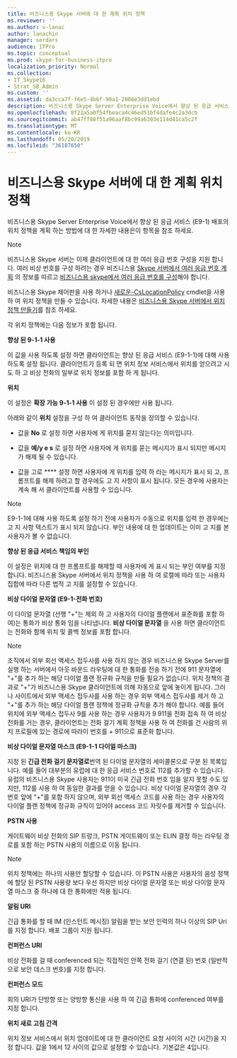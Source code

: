 ```yaml
---
title: 비즈니스용 Skype 서버에 대 한 계획 위치 정책
ms.reviewer: ''
ms.author: v-lanac
author: lanachin
manager: serdars
audience: ITPro
ms.topic: conceptual
ms.prod: skype-for-business-itpro
localization_priority: Normal
ms.collection:
- IT_Skype16
- Strat_SB_Admin
ms.custom: ''
ms.assetid: da3cca7f-f6e5-4b6f-90a1-2008e3dd1ebd
description: 비즈니스용 Skype Server Enterprise Voice에서 향상 된 응급 서비스 (E9-1) 배포의 위치 정책을 계획 하는 방법에 대 한 자세한 내용은이 항목을 참조 하세요.
ms.openlocfilehash: 8f21a5a0f54fbeaca4c46ed51bf4dafe4c2a3dcb
ms.sourcegitcommit: ab47ff88f51a96aaf8bc99a6303e114d41ca5c2f
ms.translationtype: MT
ms.contentlocale: ko-KR
ms.lasthandoff: 05/20/2019
ms.locfileid: "36187650"
---
```

# <a name="plan-location-policies-for-skype-for-business-server"></a>비즈니스용 Skype 서버에 대 한 계획 위치 정책
 
비즈니스용 Skype Server Enterprise Voice에서 향상 된 응급 서비스 (E9-1) 배포의 위치 정책을 계획 하는 방법에 대 한 자세한 내용은이 항목을 참조 하세요. 
  
> [!NOTE]
> 비즈니스용 Skype 서버는 이제 클라이언트에 대 한 여러 응급 번호 구성을 지원 합니다. 여러 비상 번호를 구성 하려는 경우 비즈니스용 [Skype 서버에서 여러 응급 번호 계획](multiple-emergency-numbers.md) 의 정보를 따르고 [비즈니스용 skype에서 여러 응급 번호를 구성](../../deploy/deploy-enterprise-voice/configure-multiple-emergency-numbers.md)해야 합니다. 
  
비즈니스용 Skype 제어판을 사용 하거나 [새로운-CsLocationPolicy](https://docs.microsoft.com/powershell/module/skype/new-cslocationpolicy?view=skype-ps) cmdlet을 사용 하 여 위치 정책을 만들 수 있습니다. 자세한 내용은 [비즈니스용 Skype 서버에서 위치 정책 만들기](../../deploy/deploy-enterprise-voice/create-location-policies.md)를 참조 하세요.
  
각 위치 정책에는 다음 정보가 포함 됩니다.
  
 **향상 된 9-1-1 사용**
  
이 값을 사용 하도록 설정 하면 클라이언트는 향상 된 응급 서비스 (E9-1-1)에 대해 사용 하도록 설정 됩니다. 클라이언트가 등록 되 면 위치 정보 서비스에서 위치를 얻으려고 시도 하 고 비상 전화의 일부로 위치 정보를 포함 하 게 됩니다.
  
 **위치**
  
이 설정은 **확장 가능 9-1-1 사용** 이 설정 된 경우에만 사용 됩니다.
  
아래와 같이 **위치** 설정을 구성 하 여 클라이언트 동작을 정의할 수 있습니다.
  
- 값을 **No** 로 설정 하면 사용자에 게 위치를 묻지 않는다는 의미입니다.
    
- 값을 **예/y e s** 로 설정 하면 사용자에 게 위치를 묻는 메시지가 표시 되지만 메시지가 해제 될 수 있습니다.
    
- 값을 고로 **** 설정 하면 사용자에 게 위치를 입력 하 라는 메시지가 표시 되 고, 프롬프트를 해제 하려고 할 경우에도 고 지 사항이 표시 됩니다. 모든 경우에 사용자는 계속 해 서 클라이언트를 사용할 수 있습니다.
    
> [!NOTE]
> E9-1-1에 대해 사용 하도록 설정 하기 전에 사용자가 수동으로 위치를 입력 한 경우에는 고 지 사항 텍스트가 표시 되지 않습니다. 부인 내용에 대 한 업데이트는 이미 고 지를 본 사용자가 볼 수 없습니다. 
  
 **향상 된 응급 서비스 책임의 부인**
  
이 설정은 위치에 대 한 프롬프트를 해제할 때 사용자에 게 표시 되는 부인 여부를 지정 합니다. 비즈니스용 Skype 서버에서 위치 정책을 사용 하 여 로캘에 따라 또는 사용자 집합에 따라 다른 법적 고 지를 설정할 수 있습니다.
  
 **비상 다이얼 문자열 (E9-1-전화 번호)**
  
이 다이얼 문자열 (선행 "+"는 제외 하 고 사용자의 다이얼 플랜에서 표준화를 포함 하 여)는 통화가 비상 통화 임을 나타냅니다. **비상 다이얼 문자열** 을 사용 하면 클라이언트는 전화와 함께 위치 및 콜백 정보를 포함 합니다.
  
> [!NOTE]
> 조직에서 외부 회선 액세스 접두사를 사용 하지 않는 경우 비즈니스용 Skype Server를 실행 하는 서버에서 아웃 바운드 라우팅에 대 한 통화를 전송 하기 전에 911 문자열에 "+"를 추가 하는 해당 다이얼 플랜 정규화 규칙을 만들 필요가 없습니다. 위치 정책의 결과로 "+"가 비즈니스용 Skype 클라이언트에 의해 자동으로 앞에 놓이게 됩니다. 그러나 사이트에서 외부 액세스 접두사를 사용 하는 경우 외부 액세스 접두사를 제거 하 고 "+"를 추가 하는 해당 다이얼 플랜 정책에 정규화 규칙을 추가 해야 합니다. 예를 들어 위치에 외부 액세스 접두사 9를 사용 하는 경우 사용자가 9 911을 전화 접속 하 여 비상 전화를 거는 경우, 클라이언트는 전화 걸기 계획 정책을 사용 하 여 전화를 건 사람의 위치 프로필에 있는 경로에 따라이 번호를 + 911으로 표준화 합니다. 
  
 **비상 다이얼 문자열 마스크 (E9-1-1 다이얼 마스크)**
  
지정 된 **긴급 전화 걸기 문자열로**번역 된 다이얼 문자열의 세미콜론으로 구분 된 목록입니다. 예를 들어 대부분의 유럽에 대 한 응급 서비스 번호로 112를 추가할 수 있습니다. 유럽의 비즈니스용 Skype 사용자는 911이 미국 긴급 전화 번호 임을 알지 못할 수도 있지만, 112를 사용 하 여 동일한 결과를 얻을 수 있습니다. 비상 다이얼 문자열의 경우 각 번호 앞에 "+"를 포함 하지 않으며, 외부 회선 액세스 코드를 사용 하는 경우 사용자의 다이얼 플랜 정책에 정규화 규칙이 있어야 access 코드 자릿수를 제거할 수 있습니다.
  
 **PSTN 사용**
  
게이트웨이 비상 전화의 SIP 트렁크, PSTN 게이트웨이 또는 ELIN 결정 하는 라우팅 경로를 포함 하는 PSTN 사용의 이름으로 이동 됩니다.
  
> [!NOTE]
> 위치 정책에는 하나의 사용만 할당할 수 있습니다. 이 PSTN 사용은 사용자의 음성 정책에 할당 된 PSTN 사용량 보다 우선 하지만 비상 다이얼 문자열 또는 비상 다이얼 문자열 마스크 중 하나에 대 한 통화에만 적용 됩니다. 
  
 **알림 URI**
  
긴급 통화를 할 때 IM (인스턴트 메시징) 알림을 받는 보안 인력의 하나 이상의 SIP Uri를 지정 합니다. 배포 그룹이 지원 됩니다.
  
 **컨퍼런스 URI**
  
비상 전화를 걸 때 conferenced 되는 직접적인 안쪽 전화 걸기 (연결 된) 번호 (일반적으로 보안 데스크 번호)를 지정 합니다. 
  
 **컨퍼런스 모드**
  
회의 URI가 단방향 또는 양방향 통신을 사용 하 여 긴급 통화에 conferenced 여부를 지정 합니다. 
  
 **위치 새로 고침 간격**
  
위치 정보 서비스에서 위치 업데이트에 대 한 클라이언트 요청 사이의 시간 (시간)을 지정 합니다. 값을 1에서 12 사이의 값으로 설정할 수 있습니다. 기본값은 4입니다.
  

